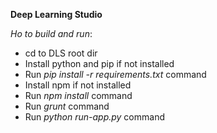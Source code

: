 **Deep Learning Studio**

_Ho to build and run_:
* cd to DLS root dir
* Install python and pip if not installed
* Run _pip install -r requirements.txt_ command
* Install npm if not installed
* Run _npm install_ command
* Run _grunt_ command
* Run _python run-app.py_ command